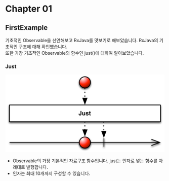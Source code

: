 Chapter 01
===
FirstExample
---
기초적인 Observable을 선언해보고 RxJava를 맛보기로 해보았습니다. RxJava의 기초적인 구조에 대해 확인했습니다.  
또한 가장 기초적인 Observable의 함수인 just()에 대하여 알아보았습니다.

### Just
![just](./MarbleDiagram/just.c.png)
* Observable의 가장 기본적인 자료구조 함수입니다. just는 인자로 넣는 함수를 차례대로 발행합니다.  
* 인자는 최대 10개까지 구성할 수 있습니다.